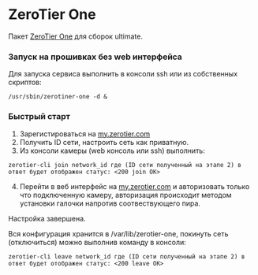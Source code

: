 # ZeroTier One

Пакет [ZeroTier One](https://www.zerotier.com) для сборок ultimate.

### Запуск на прошивках без web интерфейса

Для запуска сервиса выполнить в консоли ssh или из собственных скриптов:

```
/usr/sbin/zerotiner-one -d &
```

### Быстрый старт

1. Зарегистироваться на [my.zerotier.com](https://my.zerotier.com)
2. Получить ID сети, настроить сеть как приватную.
3. Из консоли камеры (web консоль или ssh) выполнить:

```
zerotier-cli join network_id где (ID сети полученный на этапе 2) в ответ будет отображен статус: <200 join OK>
```

4. Перейти в веб интерфейс на [my.zerotier.com](https://my.zerotier.com) и авторизовать только что подключенную камеру, авторизация происходит методом установки галочки напротив соотвествующего пира.

Настройка завершена.

Вся конфигурация хранится в /var/lib/zerotier-one, покинуть сеть (отключиться) можно выполнив команду в консоли:

```
zerotier-cli leave network_id где (ID сети полученный на этапе 2) в ответ будет отображен статус: <200 leave OK>
```
